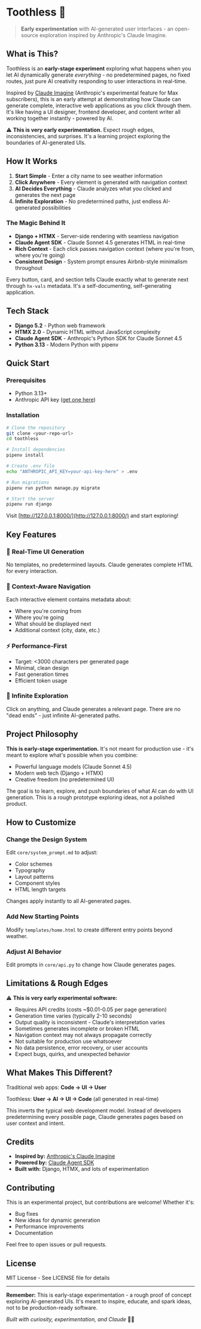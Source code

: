 # Toothless 🐉

> **Early experimentation** with AI-generated user interfaces - an open-source exploration inspired by Anthropic's Claude Imagine.

## What is This?

Toothless is an **early-stage experiment** exploring what happens when you let AI dynamically generate *everything* - no predetermined pages, no fixed routes, just pure AI creativity responding to user interactions in real-time.

Inspired by [Claude Imagine](https://claude.ai/imagine/) (Anthropic's experimental feature for Max subscribers), this is an early attempt at demonstrating how Claude can generate complete, interactive web applications as you click through them. It's like having a UI designer, frontend developer, and content writer all working together instantly - powered by AI.

⚠️ **This is very early experimentation.** Expect rough edges, inconsistencies, and surprises. It's a learning project exploring the boundaries of AI-generated UIs.

## How It Works

1. **Start Simple** - Enter a city name to see weather information
2. **Click Anywhere** - Every element is generated with navigation context
3. **AI Decides Everything** - Claude analyzes what you clicked and generates the next page
4. **Infinite Exploration** - No predetermined paths, just endless AI-generated possibilities

### The Magic Behind It

- **Django + HTMX** - Server-side rendering with seamless navigation
- **Claude Agent SDK** - Claude Sonnet 4.5 generates HTML in real-time
- **Rich Context** - Each click passes navigation context (where you're from, where you're going)
- **Consistent Design** - System prompt ensures Airbnb-style minimalism throughout

Every button, card, and section tells Claude exactly what to generate next through `hx-vals` metadata. It's a self-documenting, self-generating application.

## Tech Stack

- **Django 5.2** - Python web framework
- **HTMX 2.0** - Dynamic HTML without JavaScript complexity
- **Claude Agent SDK** - Anthropic's Python SDK for Claude Sonnet 4.5
- **Python 3.13** - Modern Python with pipenv

## Quick Start

### Prerequisites

- Python 3.13+
- Anthropic API key ([get one here](https://console.anthropic.com/))

### Installation

```bash
# Clone the repository
git clone <your-repo-url>
cd toothless

# Install dependencies
pipenv install

# Create .env file
echo "ANTHROPIC_API_KEY=your-api-key-here" > .env

# Run migrations
pipenv run python manage.py migrate

# Start the server
pipenv run django
```

Visit [http://127.0.0.1:8000/](http://127.0.0.1:8000/) and start exploring!

## Key Features

### 🎨 **Real-Time UI Generation**
No templates, no predetermined layouts. Claude generates complete HTML for every interaction.

### 🧭 **Context-Aware Navigation**
Each interactive element contains metadata about:
- Where you're coming from
- Where you're going
- What should be displayed next
- Additional context (city, date, etc.)

### ⚡ **Performance-First**
- Target: <3000 characters per generated page
- Minimal, clean design
- Fast generation times
- Efficient token usage

### 🎯 **Infinite Exploration**
Click on anything, and Claude generates a relevant page. There are no "dead ends" - just infinite AI-generated paths.

## Project Philosophy

**This is early-stage experimentation.** It's not meant for production use - it's meant to explore what's possible when you combine:
- Powerful language models (Claude Sonnet 4.5)
- Modern web tech (Django + HTMX)
- Creative freedom (no predetermined UI)

The goal is to learn, explore, and push boundaries of what AI can do with UI generation. This is a rough prototype exploring ideas, not a polished product.

## How to Customize

### Change the Design System
Edit `core/system_prompt.md` to adjust:
- Color schemes
- Typography
- Layout patterns
- Component styles
- HTML length targets

Changes apply instantly to all AI-generated pages.

### Add New Starting Points
Modify `templates/home.html` to create different entry points beyond weather.

### Adjust AI Behavior
Edit prompts in `core/api.py` to change how Claude generates pages.

## Limitations & Rough Edges

⚠️ **This is very early experimental software:**
- Requires API credits (costs ~$0.01-0.05 per page generation)
- Generation time varies (typically 2-10 seconds)
- Output quality is inconsistent - Claude's interpretation varies
- Sometimes generates incomplete or broken HTML
- Navigation context may not always propagate correctly
- Not suitable for production use whatsoever
- No data persistence, error recovery, or user accounts
- Expect bugs, quirks, and unexpected behavior

## What Makes This Different?

Traditional web apps: **Code → UI → User**

Toothless: **User → AI → UI → Code** (all generated in real-time)

This inverts the typical web development model. Instead of developers predetermining every possible page, Claude generates pages based on user context and intent.

## Credits

- **Inspired by:** [Anthropic's Claude Imagine](https://claude.ai/imagine/)
- **Powered by:** [Claude Agent SDK](https://github.com/anthropics/claude-agent-sdk-python)
- **Built with:** Django, HTMX, and lots of experimentation

## Contributing

This is an experimental project, but contributions are welcome! Whether it's:
- Bug fixes
- New ideas for dynamic generation
- Performance improvements
- Documentation

Feel free to open issues or pull requests.

## License

MIT License - See LICENSE file for details

---

**Remember:** This is early-stage experimentation - a rough proof of concept exploring AI-generated UIs. It's meant to inspire, educate, and spark ideas, not to be production-ready software.

*Built with curiosity, experimentation, and Claude* 🤖✨
